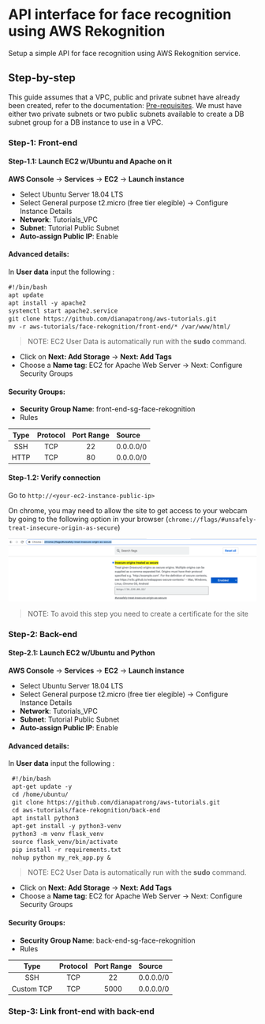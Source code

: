# API interface for face recognition using AWS Rekognition
Setup a simple API for face recognition using AWS Rekognition service.

## Step-by-step
This guide assumes that a VPC, public and private subnet have already been created, refer to the documentation: [Pre-requisites](../README.md). 
We must have either two private subnets or two public subnets available to create a DB subnet group for a DB instance to use in a VPC. 


### Step-1: Front-end 
#### Step-1.1: Launch EC2 w/Ubuntu and Apache on it
**AWS Console** -> **Services** -> **EC2** -> **Launch instance**

* Select Ubuntu Server 18.04 LTS 
* Select General purpose t2.micro (free tier elegible) -> Configure Instance Details
* **Network**: Tutorials_VPC
* **Subnet**: Tutorial Public Subnet
* **Auto-assign Public IP**: Enable

#### Advanced details: 
In **User data** input the following : 

    #!/bin/bash
    apt update
    apt install -y apache2 
    systemctl start apache2.service
    git clone https://github.com/dianapatrong/aws-tutorials.git
    mv -r aws-tutorials/face-rekognition/front-end/* /var/www/html/

     
> NOTE: EC2 User Data is automatically run with the **sudo** command.


* Click on **Next: Add Storage** -> **Next: Add Tags**
* Choose a **Name tag**: EC2 for Apache Web Server -> Next: Configure Security Groups

#### Security Groups:
* **Security Group Name**: front-end-sg-face-rekognition
* Rules

| Type      | Protocol | Port Range | Source    |
| :---:     |   :---:  | :---:      | :---      |
| SSH       | TCP      | 22         | 0.0.0.0/0 |
| HTTP      | TCP      | 80         | 0.0.0.0/0 |


#### Step-1.2: Verify connection 

Go to `http://<your-ec2-instance-public-ip>`

On chrome, you may need to allow the site to get access to your webcam by going to the following option
in your browser (`chrome://flags/#unsafely-treat-insecure-origin-as-secure`)

![chrome flag](images/chrome_flag.png)

> NOTE: To avoid this step you need to create a certificate for the site 




### Step-2: Back-end
#### Step-2.1: Launch EC2 w/Ubuntu and Python
**AWS Console** -> **Services** -> **EC2** -> **Launch instance**

* Select Ubuntu Server 18.04 LTS 
* Select General purpose t2.micro (free tier elegible) -> Configure Instance Details
* **Network**: Tutorials_VPC
* **Subnet**: Tutorial Public Subnet
* **Auto-assign Public IP**: Enable

#### Advanced details: 
In **User data** input the following : 
  
     #!/bin/bash
     apt-get update -y
     cd /home/ubuntu/
     git clone https://github.com/dianapatrong/aws-tutorials.git
     cd aws-tutorials/face-rekognition/back-end
     apt install python3
     apt-get install -y python3-venv
     python3 -m venv flask_venv
     source flask_venv/bin/activate
     pip install -r requirements.txt
     nohup python my_rek_app.py &
        
> NOTE: EC2 User Data is automatically run with the **sudo** command.


* Click on **Next: Add Storage** -> **Next: Add Tags**
* Choose a **Name tag**: EC2 for Apache Web Server -> Next: Configure Security Groups

#### Security Groups:
* **Security Group Name**: back-end-sg-face-rekognition
* Rules
  
| Type      | Protocol | Port Range | Source    |
| :---:     |   :---:  | :---:      | :---      |
| SSH       | TCP      | 22         | 0.0.0.0/0 |
| Custom TCP| TCP      | 5000       | 0.0.0.0/0 |


### Step-3: Link front-end with back-end

